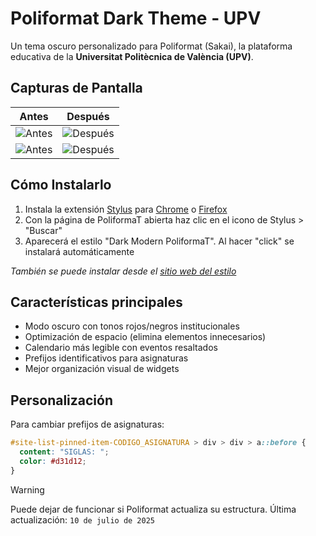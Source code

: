 # Poliformat Dark Theme - UPV  

Un tema oscuro personalizado para Poliformat (Sakai), la plataforma educativa de la **Universitat Politècnica de València (UPV)**.  

## Capturas de Pantalla

| Antes | Después |
|-------|---------|
| ![Antes](https://github.com/user-attachments/assets/74823af2-40fd-4c54-bbf9-0ad3ea9b6f57) | ![Después](https://github.com/user-attachments/assets/ecc7168e-66e3-458c-9ab1-35bd28f416e7) |
| ![Antes](https://github.com/user-attachments/assets/07cf8a54-e88c-44b4-a21e-e334e41bf71e) | ![Después](https://github.com/user-attachments/assets/12773c48-dd57-4088-8e5f-08bef05bf8ec) |

## Cómo Instalarlo  
1. Instala la extensión [Stylus](https://github.com/openstyles/stylus) para [Chrome](https://chrome.google.com/webstore/detail/stylus/clngdbkpkpeebahjckkjfobafhncgmne) o [Firefox](https://addons.mozilla.org/es/firefox/addon/stylus/)  
2. Con la página de PoliformaT abierta haz clic en el icono de Stylus > "Buscar"  
3. Aparecerá el estilo "Dark Modern PoliformaT". Al hacer "click" se instalará automáticamente

_También se puede instalar desde el [sitio web del estilo](https://userstyles.world/style/23410/dark-modern-poliformat)_

## Características principales  
- Modo oscuro con tonos rojos/negros institucionales  
- Optimización de espacio (elimina elementos innecesarios)  
- Calendario más legible con eventos resaltados  
- Prefijos identificativos para asignaturas  
- Mejor organización visual de widgets

## Personalización  
Para cambiar prefijos de asignaturas:  
```css
#site-list-pinned-item-CODIGO_ASIGNATURA > div > div > a::before {
  content: "SIGLAS: ";
  color: #d31d12;
}
``` 
>[!WARNING]
Puede dejar de funcionar si Poliformat actualiza su estructura. Última actualización: `10 de julio de 2025`


